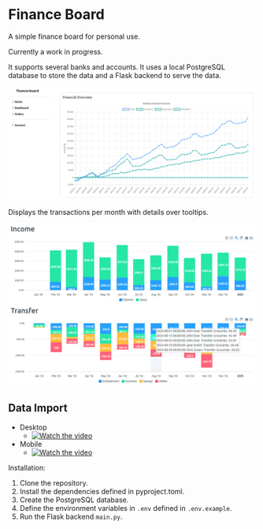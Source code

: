 # Finance Board

A simple finance board for personal use.

Currently a work in progress.

It supports several banks and accounts.
It uses a local PostgreSQL database to store the data and a Flask backend to serve the data.

![Finance Board](./docs/finance-board-line.png)

Displays the transactions per month with details over tooltips.

![Finance Board](./docs/finance-board-column-chart.png)

## Data Import

- Desktop
  - [![Watch the video](https://img.youtube.com/vi/rdT5S6Wx1_Q/hqdefault.jpg)](https://www.youtube.com/watch?v=rdT5S6Wx1_Q)
- Mobile
  - [![Watch the video](https://img.youtube.com/vi/u1pUBUBylOU/hqdefault.jpg)](https://www.youtube.com/watch?v=u1pUBUBylOU)

Installation:

1. Clone the repository.
2. Install the dependencies defined in pyproject.toml.
3. Create the PostgreSQL database.
4. Define the environment variables in `.env` defined in `.env.example`.
5. Run the Flask backend `main.py`.
